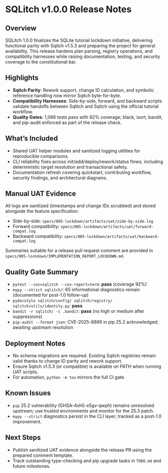 # SQLitch v1.0.0 Release Notes

## Overview
SQLitch 1.0.0 finalizes the SQLite tutorial lockdown initiative, delivering functional parity with Sqitch v1.5.3 and preparing the project for general availability. This release hardens plan parsing, registry operations, and compatibility harnesses while raising documentation, testing, and security coverage to the constitutional bar.

## Highlights
- **Sqitch Parity**: Rework support, change ID calculation, and symbolic reference handling now mirror Sqitch byte-for-byte.
- **Compatibility Harnesses**: Side-by-side, forward, and backward scripts validate handoffs between Sqlitch and Sqitch using the official tutorial workflow.
- **Quality Gates**: 1,066 tests pass with 92% coverage; black, isort, bandit, and pip-audit enforced as part of the release check.

## What’s Included
- Shared UAT helper modules and sanitized logging utilities for reproducible comparisons.
- CLI reliability fixes across init/add/deploy/rework/status flows, including deterministic target resolution and transactional safety.
- Documentation refresh covering quickstart, contributing workflow, security findings, and architectural diagrams.

## Manual UAT Evidence
All logs are sanitized (timestamps and change IDs scrubbed) and stored alongside the feature specification:
- Side-by-side: `specs/005-lockdown/artifacts/uat/side-by-side.log`
- Forward compatibility: `specs/005-lockdown/artifacts/uat/forward-compat.log`
- Backward compatibility: `specs/005-lockdown/artifacts/uat/backward-compat.log`

Summaries suitable for a release pull request comment are provided in `specs/005-lockdown/IMPLEMENTATION_REPORT_LOCKDOWN.md`.

## Quality Gate Summary
- `pytest --cov=sqlitch --cov-report=term`: **pass** (coverage 92%)
- `mypy --strict sqlitch/`: 65 informational diagnostics remain (documented for post-1.0 follow-up)
- `pydocstyle sqlitch/config/ sqlitch/registry/ sqlitch/utils/identity.py`: **pass**
- `bandit -r sqlitch/ -c .bandit`: **pass** (no high or medium after suppressions)
- `pip-audit --format json`: CVE-2025-8869 in pip 25.2 acknowledged; awaiting upstream resolution

## Deployment Notes
- No schema migrations are required. Existing Sqitch registries remain valid thanks to change ID parity and rework support.
- Ensure Sqitch v1.5.3 (or compatible) is available on PATH when running UAT scripts.
- For automation, `python -m tox` mirrors the full CI gate.

## Known Issues
- `pip` 25.2 vulnerability (GHSA-4xh5-x5gv-qwph) remains unresolved upstream; use trusted environments and monitor for the 25.3 patch.
- `mypy --strict` diagnostics persist in the CLI layer; tracked as a post-1.0 improvement.

## Next Steps
- Publish sanitized UAT evidence alongside the release PR using the prepared comment template.
- Track outstanding type-checking and pip upgrade tasks in `TODO.md` and future milestones.
